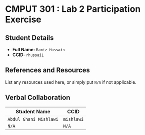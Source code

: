# CMPUT 301 : Lab 2 Participation Exercise

## Student Details

- **Full Name:** `Ramiz Hussain`
- **CCID:** `rhussai1`

## References and Resources

List any resources used here, or simply put `N/A` if not applicable.

## Verbal Collaboration

| Student Name | CCID      |
| ------------ | --------- |
| `Abdul Ghani Mishlawi`        | `mishlawi`     |
| `N/A`        | `N/A`     |
